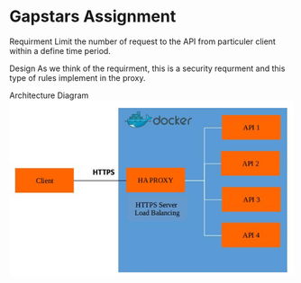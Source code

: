 # Gapstars Assignment

Requirment
Limit the number of request to the API from particuler client within a define time period.

Design
As we think of the requirment, this is a security requrment and this type of rules implement in the proxy.

Architecture Diagram
![Architech Diagram](/images/archi-diagram.jpg)


